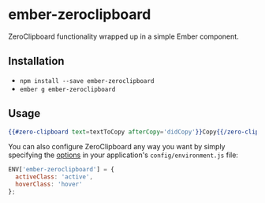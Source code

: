 # ember-zeroclipboard

ZeroClipboard functionality wrapped up in a simple Ember component.

## Installation

* `npm install --save ember-zeroclipboard`
* `ember g ember-zeroclipboard`

## Usage

```hbs
{{#zero-clipboard text=textToCopy afterCopy='didCopy'}}Copy{{/zero-clipboard}}
```

You can also configure ZeroClipboard any way you want by simply specifying the [options](https://github.com/zeroclipboard/zeroclipboard/blob/master/docs/api/ZeroClipboard.Core.md#configuration-options) in your application's `config/environment.js` file:

```javascript
ENV['ember-zeroclipboard'] = {
  activeClass: 'active',
  hoverClass: 'hover'
};
```
